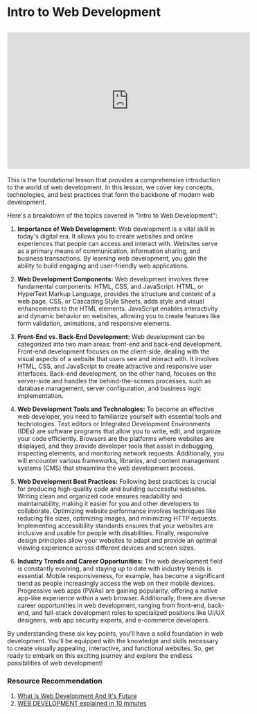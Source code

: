 # Intro to Web Development

## <iframe width="560" height="315" src="https://www.youtube-nocookie.com/embed/hJHvdBlSxug" title="YouTube video player" frameborder="0" allow="accelerometer; autoplay; clipboard-write; encrypted-media; gyroscope; picture-in-picture; web-share" allowfullscreen></iframe>

This is the foundational lesson that provides a comprehensive introduction to the world of web development. In this lesson, we cover key concepts, technologies, and best practices that form the backbone of modern web development.

Here's a breakdown of the topics covered in "Intro to Web Development":

1. **Importance of Web Development:** Web development is a vital skill in today's digital era. It allows you to create websites and online experiences that people can access and interact with. Websites serve as a primary means of communication, information sharing, and business transactions. By learning web development, you gain the ability to build engaging and user-friendly web applications.

2. **Web Development Components:** Web development involves three fundamental components: HTML, CSS, and JavaScript. HTML, or HyperText Markup Language, provides the structure and content of a web page. CSS, or Cascading Style Sheets, adds style and visual enhancements to the HTML elements. JavaScript enables interactivity and dynamic behavior on websites, allowing you to create features like form validation, animations, and responsive elements.

3. **Front-End vs. Back-End Development:** Web development can be categorized into two main areas: front-end and back-end development. Front-end development focuses on the client-side, dealing with the visual aspects of a website that users see and interact with. It involves HTML, CSS, and JavaScript to create attractive and responsive user interfaces. Back-end development, on the other hand, focuses on the server-side and handles the behind-the-scenes processes, such as database management, server configuration, and business logic implementation.

4. **Web Development Tools and Technologies:** To become an effective web developer, you need to familiarize yourself with essential tools and technologies. Text editors or Integrated Development Environments (IDEs) are software programs that allow you to write, edit, and organize your code efficiently. Browsers are the platforms where websites are displayed, and they provide developer tools that assist in debugging, inspecting elements, and monitoring network requests. Additionally, you will encounter various frameworks, libraries, and content management systems (CMS) that streamline the web development process.

5. **Web Development Best Practices:** Following best practices is crucial for producing high-quality code and building successful websites. Writing clean and organized code ensures readability and maintainability, making it easier for you and other developers to collaborate. Optimizing website performance involves techniques like reducing file sizes, optimizing images, and minimizing HTTP requests. Implementing accessibility standards ensures that your websites are inclusive and usable for people with disabilities. Finally, responsive design principles allow your websites to adapt and provide an optimal viewing experience across different devices and screen sizes.

6. **Industry Trends and Career Opportunities:** The web development field is constantly evolving, and staying up to date with industry trends is essential. Mobile responsiveness, for example, has become a significant trend as people increasingly access the web on their mobile devices. Progressive web apps (PWAs) are gaining popularity, offering a native app-like experience within a web browser. Additionally, there are diverse career opportunities in web development, ranging from front-end, back-end, and full-stack development roles to specialized positions like UI/UX designers, web app security experts, and e-commerce developers.

By understanding these six key points, you'll have a solid foundation in web development. You'll be equipped with the knowledge and skills necessary to create visually appealing, interactive, and functional websites. So, get ready to embark on this exciting journey and explore the endless possibilities of web development!

### Resource Recommendation

1. <a href="https://youtu.be/xGmIl7QbBiA" target="_blank">What Is Web Development And It's Future</a>
2. <a href="https://youtu.be/5YDVJaItmaY" target="_blank">WEB DEVELOPMENT explained in 10 minutes</a>
